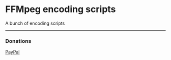 FFMpeg encoding scripts
===========

A bunch of encoding scripts

-------

### Donations
[PayPal](http://paypal.me/rodrigopolo)